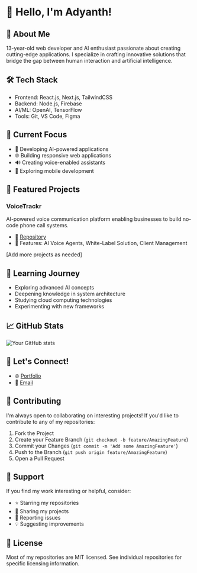 # 👋 Hello, I'm Adyanth!

## 🚀 About Me
13-year-old web developer and AI enthusiast passionate about creating cutting-edge applications. I specialize in crafting innovative solutions that bridge the gap between human interaction and artificial intelligence.

## 🛠️ Tech Stack
- Frontend: React.js, Next.js, TailwindCSS
- Backend: Node.js, Firebase
- AI/ML: OpenAI, TensorFlow
- Tools: Git, VS Code, Figma

## 🎯 Current Focus
- 🤖 Developing AI-powered applications
- 🌐 Building responsive web applications
- 🔊 Creating voice-enabled assistants
- 📱 Exploring mobile development

## 💼 Featured Projects

### VoiceTrackr
AI-powered voice communication platform enabling businesses to build no-code phone call systems.
- 🔗 [Repository](https://github.com/adyanthm/VoiceTrackr)
- 🌟 Features: AI Voice Agents, White-Label Solution, Client Management

[Add more projects as needed]

## 🌱 Learning Journey
- Exploring advanced AI concepts
- Deepening knowledge in system architecture
- Studying cloud computing technologies
- Experimenting with new frameworks

## 📈 GitHub Stats
![Your GitHub stats](https://github-readme-stats.vercel.app/api?username=adyanthm&show_icons=true&theme=radical)

## 🤝 Let's Connect!
- 🌐 [Portfolio](adyanth.in)
- 📧 [Email](mailto:adyanth.mani@gmail.com)


## 🤝 Contributing
I'm always open to collaborating on interesting projects! If you'd like to contribute to any of my repositories:

1. Fork the Project
2. Create your Feature Branch (`git checkout -b feature/AmazingFeature`)
3. Commit your Changes (`git commit -m 'Add some AmazingFeature'`)
4. Push to the Branch (`git push origin feature/AmazingFeature`)
5. Open a Pull Request

## 🌟 Support
If you find my work interesting or helpful, consider:
- ⭐ Starring my repositories
- 🔄 Sharing my projects
- 🐛 Reporting issues
- 💡 Suggesting improvements

## 📜 License
Most of my repositories are MIT licensed. See individual repositories for specific licensing information.

